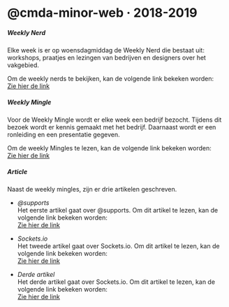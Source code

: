 # @cmda-minor-web · 2018-2019


##### Weekly Nerd
Elke week is er op woensdagmiddag de Weekly Nerd die bestaat uit: workshops, praatjes en lezingen van bedrijven en designers over het vakgebied.

Om de weekly nerds te bekijken, kan de volgende link bekeken worden: <br>
[Zie hier de link](https://github.com/Karinliu/weekly-nerd-1819/blob/master/weekly_nerd/weekly_nerd.md)


##### Weekly Mingle
Voor de Weekly Mingle wordt er elke week een bedrijf bezocht. Tijdens dit bezoek wordt er kennis gemaakt met het bedrijf. Daarnaast wordt er een ronleiding en een presentatie gegeven.

Om de weekly Mingles te lezen, kan de volgende link bekeken worden: <br>
[Zie hier de link](https://github.com/Karinliu/weekly-nerd-1819/blob/master/weekly_mingle/weekly_mingle.md)


##### Article
Naast de weekly mingles, zijn er drie artikelen geschreven. 

* *@supports* <br>
Het eerste artikel gaat over @supports. Om dit artikel te lezen, kan de volgende link bekeken worden: <br>
[Zie hier de link](https://github.com/Karinliu/weekly-nerd-1819/tree/master/%40supports)

* *Sockets.io*<br>
Het tweede artikel gaat over Sockets.io. Om dit artikel te lezen, kan de volgende link bekeken worden: <br>
[Zie hier de link](https://github.com/Karinliu/weekly-nerd-1819/tree/master/sockets.io)


* *Derde artikel*<br>
Het derde artikel gaat over Sockets.io. Om dit artikel te lezen, kan de volgende link bekeken worden: <br>
[Zie hier de link](https://github.com/Karinliu/weekly-nerd-1819/blob/master/three_layers/three_layers.md)

